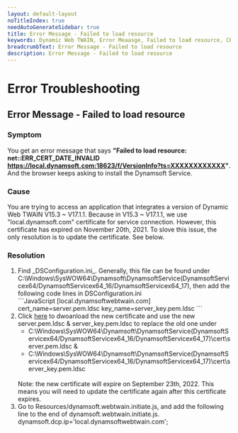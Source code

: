 ```yaml
---
layout: default-layout
noTitleIndex: true
needAutoGenerateSidebar: true
title: Error Message - Failed to load resource
keywords: Dynamic Web TWAIN, Error Meaasge, Failed to load resource, CERT INVALID
breadcrumbText: Error Message - Failed to load resource
description: Error Message - Failed to load resource
---
```


# Error Troubleshooting

## Error Message - Failed to load resource

### Symptom 

You get an error message that says **"Failed to load resource: net::ERR_CERT_DATE_INVALID https://local.dynamsoft.com:18623/f/VersionInfo?ts=XXXXXXXXXXXX"**. And the browser keeps asking to install the Dynamsoft Service. 

### Cause 

You are trying to access an application that integrates a version of Dynamic Web TWAIN V15.3 ~ V17.1.1. Because in V15.3 ~ V17.1.1, we use "local.dynamsoft.com" certificate for service connection. However, this certificate has expired on November 20th, 2021. To slove this issue, the only resolution is to update the certificate. See below.

### Resolution 
<ol>
<li>Find _DSConfiguration.ini_. Generally, this file can be found under C:\Windows\SysWOW64\Dynamsoft\DynamsoftService(DynamsoftServicex64/DynamsoftServicex64_16/DynamsoftServicex64_17), then add the following code lines in DSConfiguration.ini  
</li>
```JavaScript
[local.dynamsoftwebtwain.com]  
cert_name=server.pem.ldsc  
key_name=server_key.pem.ldsc  
```
 
<li>Click <a href="https://tst.dynamsoft.com/public/download/dwt/newcert/newcert.zip" target="_blank">here</a> to dwoanload the new certificate and use the new server.pem.ldsc & server_key.pem.ldsc to replace the old one under   

<ul>
<li>C:\Windows\SysWOW64\Dynamsoft\DynamsoftService(DynamsoftServicex64/DynamsoftServicex64_16/DynamsoftServicex64_17)\cert\server.pem.ldsc &</li>     <li>C:\Windows\SysWOW64\Dynamsoft\DynamsoftService(DynamsoftServicex64/DynamsoftServicex64_16/DynamsoftServicex64_17)\cert\server_key.pem.ldsc</li>
</ul>
</br>
Note: the new certificate will expire on September 23th, 2022. This means you will need to update the certificate again after this certificate expires.  
</li>
  
<li>Go to Resources/dynamsoft.webtwain.initiate.js, and add the following line to the end of dynamsoft.webtwain.initiate.js.  
dynamsoft.dcp.ip='local.dynamsoftwebtwain.com';

</li>
  </ol>
